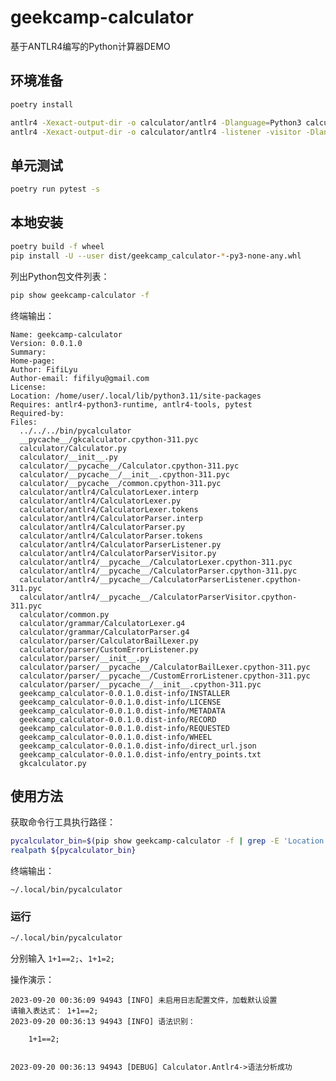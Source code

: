 # geekcamp-calculator

基于ANTLR4编写的Python计算器DEMO

## 环境准备

```bash
poetry install

antlr4 -Xexact-output-dir -o calculator/antlr4 -Dlanguage=Python3 calculator/grammar/CalculatorLexer.g4
antlr4 -Xexact-output-dir -o calculator/antlr4 -listener -visitor -Dlanguage=Python3 calculator/grammar/CalculatorParser.g4 calculator/grammar/CalculatorLexer.g4
```
## 单元测试

```bash
poetry run pytest -s
```

## 本地安装

```bash
poetry build -f wheel
pip install -U --user dist/geekcamp_calculator-*-py3-none-any.whl
```

列出Python包文件列表：

```bash
pip show geekcamp-calculator -f
```

终端输出：

    Name: geekcamp-calculator
    Version: 0.0.1.0
    Summary: 
    Home-page: 
    Author: FifiLyu
    Author-email: fifilyu@gmail.com
    License: 
    Location: /home/user/.local/lib/python3.11/site-packages
    Requires: antlr4-python3-runtime, antlr4-tools, pytest
    Required-by: 
    Files:
      ../../../bin/pycalculator
      __pycache__/gkcalculator.cpython-311.pyc
      calculator/Calculator.py
      calculator/__init__.py
      calculator/__pycache__/Calculator.cpython-311.pyc
      calculator/__pycache__/__init__.cpython-311.pyc
      calculator/__pycache__/common.cpython-311.pyc
      calculator/antlr4/CalculatorLexer.interp
      calculator/antlr4/CalculatorLexer.py
      calculator/antlr4/CalculatorLexer.tokens
      calculator/antlr4/CalculatorParser.interp
      calculator/antlr4/CalculatorParser.py
      calculator/antlr4/CalculatorParser.tokens
      calculator/antlr4/CalculatorParserListener.py
      calculator/antlr4/CalculatorParserVisitor.py
      calculator/antlr4/__pycache__/CalculatorLexer.cpython-311.pyc
      calculator/antlr4/__pycache__/CalculatorParser.cpython-311.pyc
      calculator/antlr4/__pycache__/CalculatorParserListener.cpython-311.pyc
      calculator/antlr4/__pycache__/CalculatorParserVisitor.cpython-311.pyc
      calculator/common.py
      calculator/grammar/CalculatorLexer.g4
      calculator/grammar/CalculatorParser.g4
      calculator/parser/CalculatorBailLexer.py
      calculator/parser/CustomErrorListener.py
      calculator/parser/__init__.py
      calculator/parser/__pycache__/CalculatorBailLexer.cpython-311.pyc
      calculator/parser/__pycache__/CustomErrorListener.cpython-311.pyc
      calculator/parser/__pycache__/__init__.cpython-311.pyc
      geekcamp_calculator-0.0.1.0.dist-info/INSTALLER
      geekcamp_calculator-0.0.1.0.dist-info/LICENSE
      geekcamp_calculator-0.0.1.0.dist-info/METADATA
      geekcamp_calculator-0.0.1.0.dist-info/RECORD
      geekcamp_calculator-0.0.1.0.dist-info/REQUESTED
      geekcamp_calculator-0.0.1.0.dist-info/WHEEL
      geekcamp_calculator-0.0.1.0.dist-info/direct_url.json
      geekcamp_calculator-0.0.1.0.dist-info/entry_points.txt
      gkcalculator.py

## 使用方法

获取命令行工具执行路径：

```bash
pycalculator_bin=$(pip show geekcamp-calculator -f | grep -E 'Location|bin/pycalculator'|awk '{print $NF}' | tr '\n' '/' | sed 's#/$##')
realpath ${pycalculator_bin}
```

终端输出：

    ~/.local/bin/pycalculator

### 运行

```bash
~/.local/bin/pycalculator
```

分别输入 `1+1==2;`、`1+1=2;`

操作演示：

    2023-09-20 00:36:09 94943 [INFO] 未启用日志配置文件，加载默认设置
    请输入表达式： 1+1==2;
    2023-09-20 00:36:13 94943 [INFO] 语法识别：
    
        1+1==2;
    
    
    2023-09-20 00:36:13 94943 [DEBUG] Calculator.Antlr4->语法分析成功
